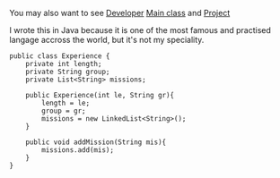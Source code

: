 You may also want to see [Developer](Developer.md) [Main class](MeMyselfAndI.md) and [Project](Project.md)

I wrote this in Java because it is one of the most famous and practised langage accross the world, but it's not my speciality.
```
public class Experience {
    private int length;
    private String group;
    private List<String> missions;
    
    public Experience(int le, String gr){
        length = le;
        group = gr;
        missions = new LinkedList<String>();
    }
    
    public void addMission(String mis){
        missions.add(mis);
    }
}
```